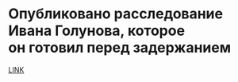 # Опубликовано расследование Ивана Голунова, которое он готовил перед задержанием



[LINK](https://varlamov.ru/3500753.html)